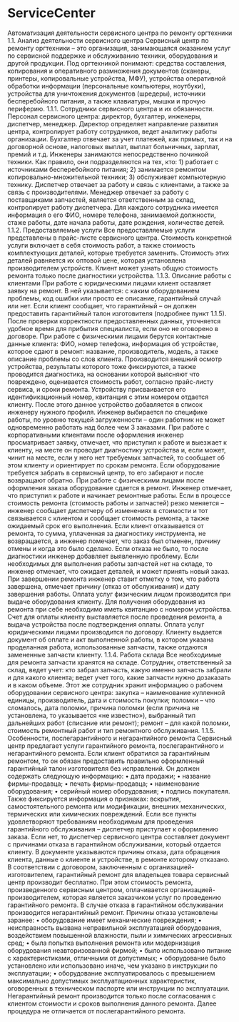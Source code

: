 # ServiceCenter
Автоматизация деятельности сервисного центра по ремонту оргтехники
1.1.	Анализ деятельности сервисного центра
Сервисный центр по ремонту оргтехники – это организация, занимающаяся оказанием услуг по сервисной поддержке и обслуживанию техники, оборудования и другой продукции. Под оргтехникой понимают: средства составления, копирования и оперативного размножения документов (сканеры, принтеры, копировальные устройства, МФУ), устройства оперативной обработки информации (персональные компьютеры, ноутбуки), устройства для уничтожения документов (шредеры), источники бесперебойного питания, а также клавиатуры, мышки и прочую периферию.
1.1.1.	Сотрудники сервисного центра и их обязанности.
Персонал сервисного центра: директор, бухгалтер, инженеры, диспетчер, менеджер. Директор определяет направление развития центра, контролирует работу сотрудников, ведет аналитику работы организации. Бухгалтер отвечает за учет платежей, как прямых, так и на договорной основе, налоговых выплат, выплат больничных, зарплат, премий и т.д. Инженеры занимаются непосредственно починкой техники. Как правило, они подразделяются на тех, кто: 1) работает с источниками бесперебойного питания; 2) занимается ремонтом копировально-множительной техники; 3) обслуживает компьютерную технику. Диспетчер отвечает за работу и связь с клиентами, а также за связь с производителями. Менеджер отвечает за работу с поставщиками запчастей, является ответственным за склад, контролирует работу диспетчера. 
Для каждого сотрудника имеется информация о его ФИО, номере телефона, занимаемой должности, стаже работы, дате начала работы, дате рождения, количестве детей. 
1.1.2.	Предоставляемые услуги
Все предоставляемые услуги представлены в прайс-листе сервисного центра. Стоимость конкретной услуги включает в себя стоимость работ, а также стоимость комплектующих деталей, которые требуется заменить. Стоимость этих деталей равняется их оптовой цене, которая установлена производителем устройств. Клиент может узнать общую стоимость ремонта только после диагностики устройства.
1.1.3.	Описание работы с клиентами
При работе с юридическими лицами клиент оставляет заявку на ремонт. В ней указывается: с каким оборудованием проблемы, код ошибки или просто ее описание, гарантийный случай или нет. Если клиент сообщает, что гарантийный – он должен предоставить гарантийный талон изготовителя (подробнее пункт 1.1.5). После проверки корректности предоставленных данных, уточняется удобное время для прибытия специалиста, если оно не оговорено в договоре. 
При работе с физическими лицами берутся контактные данные клиента: ФИО, номер телефона, информация об устройстве, которое сдают в ремонт: название, производитель, модель, а также описание проблемы со слов клиента. Производится внешний осмотр устройства, результаты которого тоже фиксируются, а также проводится диагностика, на основании которой выясняют что повреждено, оценивается стоимость работ, согласно прайс-листу сервиса, и сроки ремонта. Устройству присваивается его идентификационный номер, квитанция с этим номером отдается клиенту. После этого данное устройство добавляется в список инженеру нужного профиля. 
Инженер выбирается по специфике работы, по уровню текущей загруженности – один работник не может одновременно работать над более чем 3 заказами.
При работе с корпоративными клиентами после оформления инженер просматривает заявку, отмечает, что приступил к работе и выезжает к клиенту, на месте он проводит диагностику устройства и, если может, чинит на месте, если у него нет требуемых запчастей, то сообщает об этом клиенту и ориентирует по срокам ремонта. Если оборудование требуется забрать в сервисный центр, то его забирают и после возвращают обратно. 
При работе с физическими лицами после оформления заказа оборудование сдается в ремонт. Инженер отмечает, что приступил к работе и начинает ремонтные работы. Если в процессе стоимость ремонта (стоимость работы и запчастей) резко меняется – инженер сообщает диспетчеру об изменениях в стоимости и тот связывается с клиентом и сообщает стоимость ремонта, а также ожидаемый срок его выполнения. Если клиент отказывается от ремонта, то сумма, уплаченная за диагностику инструмента, не возвращается, а инженер помечает, что заказ был отменен, причину отмены и когда это было сделано. Если отказа не было, то после диагностики инженер добавляет выявленную проблему. 
Если необходимых для выполнения работы запчастей нет на складе, то инженер отмечает, что ожидает деталей, и может принять новый заказ.
При завершении ремонта инженер ставит отметку о том, что работа завершена, отмечает причину (отказ от обслуживания) и дату завершения работы.
Оплата услуг физическим лицом производится при выдаче оборудования клиенту. Для получения оборудования из ремонта при себе необходимо иметь квитанцию с номером устройства. Счет для оплаты клиенту выставляется после проведения ремонта, а выдача устройства после подтверждения оплаты. 
Оплата услуг юридическими лицами производится по договору.
Клиенту выдается документ об оплате и акт выполненной работы, в котором указана проделанная работа, использованные запчасти, также отдаются замененные запчасти клиенту. 
1.1.4.	Работа склада
Все необходимые для ремонта запчасти хранятся на складе. Сотрудник, ответственный за склад, ведет учет: кто забрал запчасть, какую именно запчасть забрали и для какого клиента; ведет учет того, какие запчасти нужно дозаказать и в каком объеме. Этот же сотрудник хранит информацию о рабочем оборудовании сервисного центра: закупка – наименование купленной единицы, производитель, дата и стоимость покупки; поломки – что сломалось, дата поломки, причина поломки (если причина не установлена, то указывается «не известно»), выбранный тип дальнейших работ (списание или ремонт); ремонт – для какой поломки, стоимость ремонтный работ и тип ремонтного обслуживания. 
1.1.5.	Особенности, послегарантийного и негарантийного ремонта
Сервисный центр предлагает услуги гарантийного ремонта, послегарантийного и негарантийного ремонта.
Если клиент обратился за гарантийным ремонтом, то он обязан предоставить правильно оформленный гарантийный талон изготовителя без исправлений. Он должен содержать следующую информацию: 
•	дата продажи;
•	название фирмы-продавца;
•	печать фирмы-продавца;
•	наименование оборудования;
•	серийный номер оборудования; 
•	подпись покупателя.
Также фиксируется информация о признаках: вскрытия, самостоятельного ремонта или модификации, внешних механических, термических или химических повреждений.
Если все пункты удовлетворяют требованиям необходимым для проведения гарантийного обслуживания – диспетчер приступает к оформлению заказа. Если нет, то диспетчер сервисного центра составляет документ с причинами отказа в гарантийном обслуживании, который отдается клиенту. В документе указываются причины отказа, дата обращения клиента, данные о клиенте и устройстве, в ремонте которому отказано.
В соответствии с договором, заключенным с организацией-изготовителем, гарантийный ремонт для владельцев товара сервисный центр производит бесплатно. При этом стоимость ремонта, произведенного сервисным центром, оплачивается организацией-производителем, которая является заказчиком услуг по проведению гарантийного ремонта.
В случае отказа в гарантийном обслуживании производится негарантийный ремонт. Причины отказа установлены заранее:
•	оборудование имеет механические повреждения; 
•	неисправность вызвана неправильной эксплуатацией оборудования, воздействием повышенной влажности, пыли и химических агрессивных сред;
•	была попытка выполнения ремонта или модернизация оборудования неавторизованной фирмой; 
•	было использовано питание с характеристиками, отличными от допустимых; 
•	оборудование было установлено или использовано иначе, чем указано в инструкции по эксплуатации; 
•	оборудование эксплуатировалось с превышением максимально допустимых эксплуатационных характеристик, оговоренных в техническом паспорте или инструкции по эксплуатации. 
Негарантийный ремонт производится только после согласования с клиентом стоимости и сроков выполнения данного ремонта. Далее процедура не отличается от послегарантийного ремонта.


